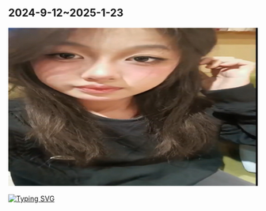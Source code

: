 ##	2024-9-12~2025-1-23
<img   src="https://github.com/nacglalevin/Beloved/blob/main/Screenshot_20250212_011053.jpg" alt="Beloved" width="520" height="320"/> 


[![Typing SVG](https://readme-typing-svg.herokuapp.com?font=comfortaa&color=%FFFFFF&size=25&height=40&lines=要怎么说呢;嗯;说实话这虽只有短短半年;分别许久还是不舍;唉;缘分未将你我带到那;中途下车;此路风景中有你就足够了)](https://git.io/typing-svg)
